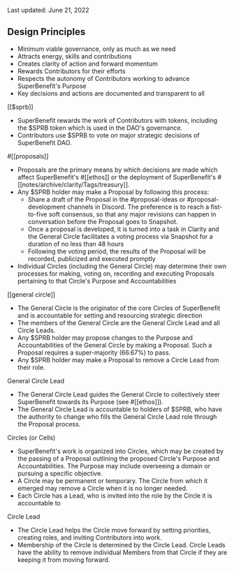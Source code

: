 Last updated: June 21, 2022
## Design Principles
- Minimum viable governance, only as much as we need
- Attracts energy, skills and contributions
- Creates clarity of action and forward momentum
- Rewards Contributors for their efforts
- Respects the autonomy of Contributors working to advance SuperBenefit's Purpose
- Key decisions and actions are documented and transparent to all

[[$sprb]]
- SuperBenefit rewards the work of Contributors with tokens, including the $SPRB token which is used in the DAO's governance.
- Contributors use $SPRB to vote on major strategic decisions of SuperBenefit DAO.

#[[proposals]] 
- Proposals are the primary means by which decisions are made which affect SuperBenefit's #[[ethos]] or the deployment of SuperBenefit's #[[notes/archive/clarity/Tags/treasury]].
- Any $SPRB holder may make a Proposal by following this process:
	- Share a draft of the Proposal in the #proposal-ideas or #proposal-development channels in Discord. The preference is to reach a fist-to-five soft consensus, so that any major revisions can happen in conversation before the Proposal goes to Snapshot.
	- Once a proposal is developed, it is turned into a task in Clarity and the General Circle facilitates a voting process via Snapshot for a duration of no less than 48 hours
	- Following the voting period, the results of the Proposal will be recorded, publicized and executed promptly
- Individual Circles (including the General Circle) may determine their own processes for making, voting on, recording and executing Proposals pertaining to that Circle's Purpose and Accountabilities

[[general circle]] 
- The General Circle is the originator of the core Circles of SuperBenefit and is accountable for setting and resourcing strategic direction
- The members of the General Circle are the General Circle Lead and all Circle Leads.
- Any $SPRB holder may propose changes to the Purpose and Accountabilities of the General Circle by making a Proposal. Such a Proposal requires a super-majority (66.67%) to pass.
- Any $SPRB holder may make a Proposal to remove a Circle Lead from their role.

General Circle Lead
- The General Circle Lead guides the General Circle to collectively steer SuperBenefit towards its Purpose (see #[[ethos]]).
- The General Circle Lead is accountable to holders of $SPRB, who have the authority to change who fills the General Circle Lead role through the Proposal process.

 Circles (or Cells)
- SuperBenefit's work is organized into Circles, which may be created by the passing of a Proposal outlining the proposed Circle's Purpose and Accountabilities. The Purpose may include overseeing a domain or pursuing a specific objective.
- A Circle may be permanent or temporary. The Circle from which it emerged may remove a Circle when it is no longer needed.
- Each Circle has a Lead, who is invited into the role by the Circle it is accountable to

Circle Lead
- The Circle Lead helps the Circle move forward by setting priorities, creating roles, and inviting Contributors into work. 
- Membership of the Circle is determined by the Circle Lead. Circle Leads have the ability to remove individual Members from that Circle if they are keeping it from moving forward.

